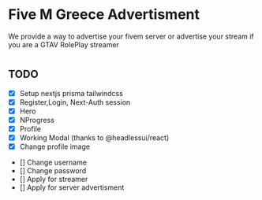 # Five M Greece Advertisment

We provide a way to advertise your fivem server or advertise your stream if you are a GTAV RolePlay streamer

#

## TODO

- [x] Setup nextjs prisma tailwindcss
- [x] Register,Login, Next-Auth session
- [x] Hero
- [x] NProgress
- [x] Profile
- [x] Working Modal (thanks to @headlessui/react)
- [x] Change profile image
- [] Change username
- [] Change password
- [] Apply for streamer
- [] Apply for server advertisment
